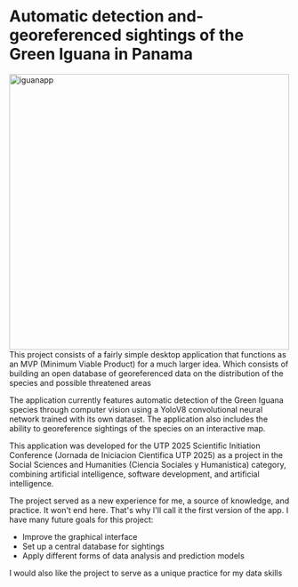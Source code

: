 # Automatic detection and-georeferenced sightings of the Green Iguana in Panama
<img width="503" height="496" alt="iguanapp" src="https://github.com/user-attachments/assets/4d4d776e-0b61-45ca-83b8-91b245b1f59f" />
This project consists of a fairly simple desktop application that functions as an MVP (Minimum Viable Product) for a much larger idea. Which consists of building an open database of georeferenced data on the distribution of the species and possible threatened areas

The application currently features automatic detection of the Green Iguana species through computer vision using a YoloV8 convolutional neural network trained with its own dataset. The application also includes the ability to georeference sightings of the species on an interactive map.

This application was developed for the UTP 2025 Scientific Initiation Conference (Jornada de Iniciacion Cientifica UTP 2025) as a project in the Social Sciences and Humanities (Ciencia Sociales y Humanistica) category, combining artificial intelligence, software development, and artificial intelligence.

The project served as a new experience for me, a source of knowledge, and practice. It won't end here. That's why I'll call it the first version of the app. I have many future goals for this project:
- Improve the graphical interface
- Set up a central database for sightings
- Apply different forms of data analysis and prediction models

I would also like the project to serve as a unique practice for my data skills
